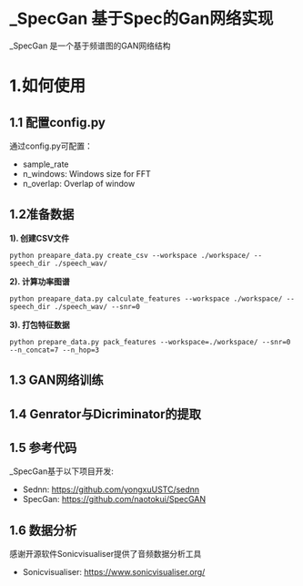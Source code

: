 # _SpecGan 基于Spec的Gan网络实现

_SpecGan 是一个基于频谱图的GAN网络结构

# 1.如何使用

## 1.1 配置config.py

通过config.py可配置：

- sample_rate
- n_windows: Windows size for FFT
- n_overlap: Overlap of window

## 1.2准备数据

**1). 创建CSV文件**

`python preapare_data.py create_csv --workspace ./workspace/ --speech_dir ./speech_wav/`

**2). 计算功率图谱**

`python preapare_data.py calculate_features --workspace ./workspace/ --speech_dir ./speech_wav/ --snr=0`

**3). 打包特征数据**

`python prepare_data.py pack_features --workspace=./workspace/ --snr=0 --n_concat=7 --n_hop=3`

## 1.3 GAN网络训练

## 1.4 Genrator与Dicriminator的提取

## 1.5 参考代码

_SpecGan基于以下项目开发: 

- Sednn: https://github.com/yongxuUSTC/sednn
- SpecGan: https://github.com/naotokui/SpecGAN

## 1.6 数据分析

感谢开源软件Sonicvisualiser提供了音频数据分析工具
- Sonicvisualiser: https://www.sonicvisualiser.org/
